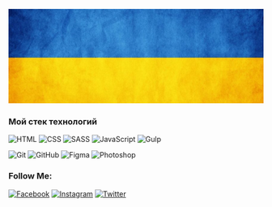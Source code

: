 ![Header](https://github.com/YaroslavPavliuk/yaroslavpavliuk/blob/main/assets/header.jpg)

### Мой стек технологий
![HTML](https://img.shields.io/badge/-HTML-333?style=for-the-badge&logo=html5)
![CSS](https://img.shields.io/badge/-CSS-333?style=for-the-badge&logo=css3&logoColor=blue)
![SASS](https://img.shields.io/badge/-SASS-333?style=for-the-badge&logo=SASS)
![JavaScript](https://img.shields.io/badge/-JavaScript-333?style=for-the-badge&logo=javascript)
![Gulp](https://img.shields.io/badge/-Gulp-333?style=for-the-badge&logo=Gulp)  
<!-- ![Bootstrap](https://img.shields.io/badge/-Bootstrap-333?style=for-the-badge&logo=Bootstrap) -->
<!-- ![jQuery](https://img.shields.io/badge/-jQuery-333?style=for-the-badge&logo=jQuery&logoColor=blue) -->
<!-- ![Wordpress](https://img.shields.io/badge/-Wordpress-333?style=for-the-badge&logo=Wordpress&logoColor=blue) -->
<!-- ![PHP](https://img.shields.io/badge/-PHP-333?style=for-the-badge&logo=PHP) -->
<!-- ![MySQL](https://img.shields.io/badge/-MySQL-333?style=for-the-badge)
![phpMyAdmin](https://img.shields.io/badge/-phpMyAdmin-333?style=for-the-badge)   -->
<!-- ![Blender](https://img.shields.io/badge/-Blender-333?style=for-the-badge&logo=Blender)
![Unity](https://img.shields.io/badge/-Unity-333?style=for-the-badge&logo=Unity) -->
<!-- ![Photoshop](https://img.shields.io/badge/-Photoshop-333?style=for-the-badge&logo=Photoshop) -->
![Git](https://img.shields.io/badge/-Git-333?style=for-the-badge&logo=Git)
![GitHub](https://img.shields.io/badge/-GitHub-333?style=for-the-badge&logo=GitHub)
![Figma](https://img.shields.io/badge/-Figma-333?style=for-the-badge&logo=figma&logoColor=F8C52C)
![Photoshop](https://img.shields.io/badge/-Photoshop-333?style=for-the-badge&logo=photoshop&logoColor=F8C52C)

### Follow Me:

[![Facebook](https://img.shields.io/badge/-Facebook-090909?style=for-the-badge&logo=Facebook&logoColor=1195F5)](https://www.facebook.com/profile.php?id=100046094658375)
[![Instagram](https://img.shields.io/badge/-Instagram-090909?style=for-the-badge&logo=instagram&logoColor=B4068E)](https://www.instagram.com/yaroslav__pavliuk/)
[![Twitter](https://img.shields.io/badge/-Twitter-090909?style=for-the-badge&logo=Twitter&logoColor=1C9DEB)](https://twitter.com/pyarchik)

